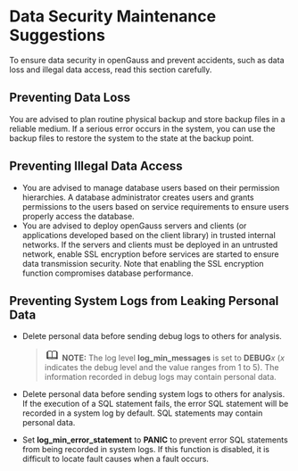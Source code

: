 # Data Security Maintenance Suggestions<a name="EN-US_TOPIC_0289897026"></a>

To ensure data security in openGauss and prevent accidents, such as data loss and illegal data access, read this section carefully.

## Preventing Data Loss<a name="en-us_topic_0283140538_en-us_topic_0237088812_en-us_topic_0085413817_en-us_topic_0059781987_s838b550f384b449bb87e13a200bf04cd"></a>

You are advised to plan routine physical backup and store backup files in a reliable medium. If a serious error occurs in the system, you can use the backup files to restore the system to the state at the backup point.

## Preventing Illegal Data Access<a name="en-us_topic_0283140538_en-us_topic_0237088812_en-us_topic_0085413817_en-us_topic_0059781987_s654ff86682394156a57cf0860791b723"></a>

-   You are advised to manage database users based on their permission hierarchies. A database administrator creates users and grants permissions to the users based on service requirements to ensure users properly access the database.
-   You are advised to deploy openGauss servers and clients \(or applications developed based on the client library\) in trusted internal networks. If the servers and clients must be deployed in an untrusted network, enable SSL encryption before services are started to ensure data transmission security. Note that enabling the SSL encryption function compromises database performance.

## Preventing System Logs from Leaking Personal Data<a name="en-us_topic_0283140538_en-us_topic_0237088812_en-us_topic_0085413817_en-us_topic_0059781987_s2ff16280ae30412c9f531f105fd2d6c6"></a>

-   Delete personal data before sending debug logs to others for analysis.

    >![](public_sys-resources/icon-note.gif) **NOTE:** 
    >The log level  **log\_min\_messages**  is set to  **DEBUG**_x_  \(_x_  indicates the debug level and the value ranges from 1 to 5\). The information recorded in debug logs may contain personal data.

-   Delete personal data before sending system logs to others for analysis. If the execution of a SQL statement fails, the error SQL statement will be recorded in a system log by default. SQL statements may contain personal data.
-   Set  **log\_min\_error\_statement**  to  **PANIC**  to prevent error SQL statements from being recorded in system logs. If this function is disabled, it is difficult to locate fault causes when a fault occurs.

